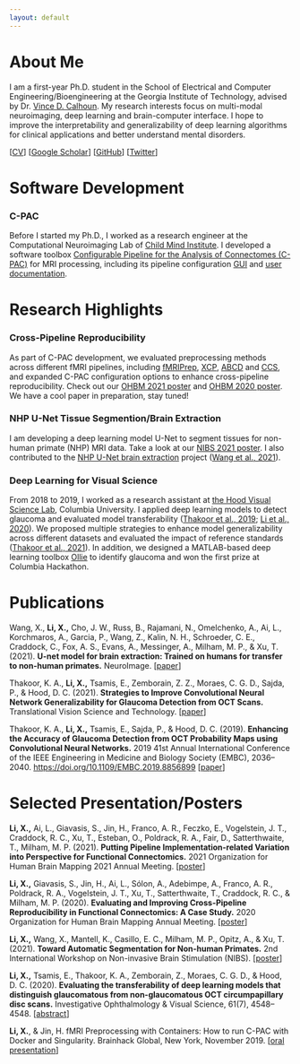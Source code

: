 ```yaml
---
layout: default
---
```


# About Me

I am a first-year Ph.D. student in the School of Electrical and Computer Engineering/Bioengineering at the Georgia Institute of Technology, advised by Dr. [Vince D. Calhoun](https://scholar.google.com/citations?user=WNOoGKIAAAAJ&hl=en). My research interests focus on multi-modal neuroimaging, deep learning and brain-computer interface. I hope to improve the interpretability and generalizability of deep learning algorithms for clinical applications and better understand mental disorders.

[[CV](/assets/cv/XinhuiLi-CV-09-21.pdf)]
[[Google Scholar](https://scholar.google.com/citations?user=YKtWorEAAAAJ&hl=en)] 
[[GitHub](https://github.com/XinhuiLi)]
[[Twitter](https://twitter.com/xin_hui_li)]

# Software Development

### C-PAC

Before I started my Ph.D., I worked as a research engineer at the Computational Neuroimaging Lab of [Child Mind Institute](https://childmind.org/). I developed a software toolbox [Configurable Pipeline for the Analysis of Connectomes (C-PAC)](https://fcp-indi.github.io/) for MRI processing, including its pipeline configuration [GUI](https://github.com/FCP-INDI/C-PAC_GUI) and [user documentation](https://github.com/FCP-INDI/fcp-indi.github.com).


# Research Highlights

### Cross-Pipeline Reproducibility

As part of C-PAC development, we evaluated preprocessing methods across different fMRI pipelines, including [fMRIPrep](https://fmriprep.org/en/stable/), [XCP](https://xcpengine.readthedocs.io/), [ABCD](https://github.com/DCAN-Labs/DCAN-HCP/tree/master) and [CCS](https://github.com/zuoxinian/CCS), and expanded C-PAC configuration options to enhance cross-pipeline reproducibility. Check out our [OHBM 2021 poster](/assets/poster/OHBM21_XL.pdf) and [OHBM 2020 poster](/assets/poster/OHBM20_XL.pdf). We have a cool paper in preparation, stay tuned!

### NHP U-Net Tissue Segmention/Brain Extraction

I am developing a deep learning model U-Net to segment tissues for non-human primate (NHP) MRI data. Take a look at our [NIBS 2021 poster](/assets/poster/NIBS21_XL.pdf). I also contributed to the [NHP U-Net brain extraction](https://github.com/HumanBrainED/NHP-BrainExtraction) project ([Wang et al., 2021](https://www.sciencedirect.com/science/article/pii/S1053811921002780)).

### Deep Learning for Visual Science

From 2018 to 2019, I worked as a research assistant at [the Hood Visual Science Lab](https://hoodvisualscience.psychology.columbia.edu/), Columbia University. I applied deep learning models to detect glaucoma and evaluated model transferability ([Thakoor et al., 2019](https://doi.org/10.1109/EMBC.2019.8856899); [Li et al., 2020](https://iovs.arvojournals.org/article.aspx?articleid=2769404)). We proposed multiple strategies to enhance model generalizability across different datasets and evaluated the impact of reference standards ([Thakoor et al., 2021](https://tvst.arvojournals.org/article.aspx?articleid=2772481)). In addition, we designed a MATLAB-based deep learning toolbox [Ollie](https://github.com/XinhuiLi/Ollie) to identify glaucoma and won the first prize at Columbia Hackathon.

# Publications

Wang, X., **Li, X.,** Cho, J. W., Russ, B., Rajamani, N., Omelchenko, A., Ai, L., Korchmaros, A., Garcia, P., Wang, Z., Kalin, N. H., Schroeder, C. E., Craddock, C., Fox, A. S., Evans, A., Messinger, A., Milham, M. P., & Xu, T. (2021). **U-net model for brain extraction: Trained on humans for transfer to non-human primates.** NeuroImage. [[paper](https://www.sciencedirect.com/science/article/pii/S1053811921002780)]

Thakoor, K. A., **Li, X.,** Tsamis, E., Zemborain, Z. Z., Moraes, C. G. D., Sajda, P., & Hood, D. C. (2021). **Strategies to Improve Convolutional Neural Network Generalizability for Glaucoma Detection from OCT Scans.** Translational Vision Science and Technology. [[paper](https://tvst.arvojournals.org/article.aspx?articleid=2772481)]

Thakoor, K. A., **Li, X.,** Tsamis, E., Sajda, P., & Hood, D. C. (2019). **Enhancing the Accuracy of Glaucoma Detection from OCT Probability Maps using Convolutional Neural Networks.** 2019 41st Annual International Conference of the IEEE Engineering in Medicine and Biology Society (EMBC), 2036–2040. https://doi.org/10.1109/EMBC.2019.8856899 [[paper](https://doi.org/10.1109/EMBC.2019.8856899)]


# Selected Presentation/Posters

**Li, X.,** Ai, L., Giavasis, S., Jin, H., Franco, A. R., Feczko, E., Vogelstein, J. T., Craddock, R. C., Xu, T., Esteban, O., Poldrack, R. A., Fair, D., Satterthwaite, T., Milham, M. P. (2021). **Putting Pipeline Implementation-related Variation into Perspective for Functional Connectomics.** 2021 Organization for Human Brain Mapping 2021 Annual Meeting. [[poster](/assets/poster/OHBM21_XL.pdf)]

**Li, X.,** Giavasis, S., Jin, H., Ai, L., Sólon, A., Adebimpe, A., Franco, A. R., Poldrack, R. A., Vogelstein, J. T., Xu, T., Satterthwaite, T., Craddock, R. C., & Milham, M. P. (2020). **Evaluating and Improving Cross-Pipeline Reproducibility in Functional Connectomics: A Case Study.** 2020 Organization for Human Brain Mapping Annual Meeting. [[poster](/assets/poster/OHBM20_XL.pdf)]

**Li, X.,** Wang, X., Mantell, K., Casillo, E. C., Milham, M. P., Opitz, A., & Xu, T. (2021). **Toward Automatic Segmentation for Non-human Primates.** 2nd International Workshop on Non-invasive Brain Stimulation (NIBS). [[poster](/assets/poster/NIBS21_XL.pdf)]

**Li, X.,** Tsamis, E., Thakoor, K. A., Zemborain, Z., Moraes, C. G. D., & Hood, D. C. (2020). **Evaluating the transferability of deep learning models that distinguish glaucomatous from non-glaucomatous OCT circumpapillary disc scans.** Investigative Ophthalmology & Visual Science, 61(7), 4548–4548. [[abstract](https://iovs.arvojournals.org/article.aspx?articleid=2769404)]

**Li, X.**, & Jin, H. fMRI Preprocessing with Containers: How to run C-PAC with Docker and Singularity. Brainhack Global, New York, November 2019. [[oral presentation](/assets/presentation/brainhack19.pdf)]